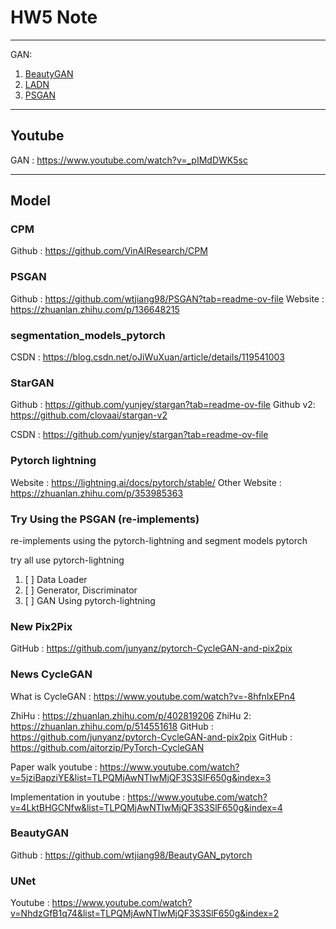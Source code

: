 # HW5 Note

---
GAN:

1. [BeautyGAN](https://dl.acm.org/doi/10.1145/3240508.3240618)
2. [LADN](https://arxiv.org/abs/1904.11272)
3. [PSGAN](https://arxiv.org/abs/1909.06956)

---

## Youtube

GAN : <https://www.youtube.com/watch?v=_pIMdDWK5sc>

---

## Model

### CPM

Github : <https://github.com/VinAIResearch/CPM>

### PSGAN

Github : <https://github.com/wtjiang98/PSGAN?tab=readme-ov-file>
Website : <https://zhuanlan.zhihu.com/p/136648215>

### segmentation_models_pytorch

CSDN : <https://blog.csdn.net/oJiWuXuan/article/details/119541003>

### StarGAN

Github : <https://github.com/yunjey/stargan?tab=readme-ov-file>
Github v2: <https://github.com/clovaai/stargan-v2>

CSDN : <https://github.com/yunjey/stargan?tab=readme-ov-file>

### Pytorch lightning

Website : <https://lightning.ai/docs/pytorch/stable/>
Other Website : <https://zhuanlan.zhihu.com/p/353985363>

### Try Using the PSGAN (re-implements)

re-implements using the pytorch-lightning and segment models pytorch  

try all use pytorch-lightning

1. [ ] Data Loader
2. [ ] Generator, Discriminator
3. [ ] GAN Using pytorch-lightning

### New Pix2Pix

GitHub : <https://github.com/junyanz/pytorch-CycleGAN-and-pix2pix>

### News CycleGAN

What is CycleGAN : <https://www.youtube.com/watch?v=-8hfnlxEPn4>

ZhiHu : <https://zhuanlan.zhihu.com/p/402819206>
ZhiHu 2: <https://zhuanlan.zhihu.com/p/514551618>
GitHub : <https://github.com/junyanz/pytorch-CycleGAN-and-pix2pix>
GitHub : <https://github.com/aitorzip/PyTorch-CycleGAN>

Paper walk youtube : <https://www.youtube.com/watch?v=5jziBapziYE&list=TLPQMjAwNTIwMjQF3S3SlF650g&index=3>

Implementation in youtube : <https://www.youtube.com/watch?v=4LktBHGCNfw&list=TLPQMjAwNTIwMjQF3S3SlF650g&index=4>

### BeautyGAN

Github : <https://github.com/wtjiang98/BeautyGAN_pytorch>

### UNet

Youtube : <https://www.youtube.com/watch?v=NhdzGfB1q74&list=TLPQMjAwNTIwMjQF3S3SlF650g&index=2>
